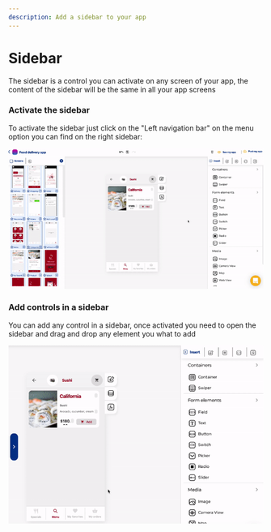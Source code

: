 ```yaml
---
description: Add a sidebar to your app
---
```


# Sidebar

The sidebar is a control you can activate on any screen of your app, the content of the sidebar will be the same in all your app screens

### Activate the sidebar

To activate the sidebar just click on the "Left navigation bar" on the menu option you can find on the right sidebar:

![Activate the sidebar](../.gitbook/assets/sidebar.gif)

### Add controls in a sidebar

You can add any control in a sidebar, once activated you need to open the sidebar and drag and drop any element you what to add

![Add controls in a sidebar](../.gitbook/assets/add-elements-to-sidebar.gif)

